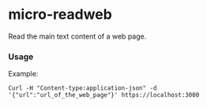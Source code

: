 # micro-readweb

Read the main text content of a web page.

### Usage

Example:

`Curl -H "Content-type:application-json" -d '{"url":"url_of_the_web_page"}' https://localhost:3000`
